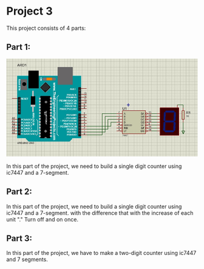 # Project 3
This project consists of 4 parts:

## Part 1:
![Arduino](./1/image.jpg)

In this part of the project, we need to build a single digit counter using ic7447 and a 7-segment.

## Part 2:
In this part of the project, we need to build a single digit counter using ic7447 and a 7-segment.
with the difference that with the increase of each unit "." Turn off and on once.

## Part 3:

In this part of the project, we have to make a two-digit counter using ic7447 and 7 segments.